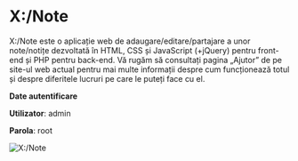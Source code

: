 # X:/Note

X:/Note este o aplicație web de adaugare/editare/partajare a unor note/notițe dezvoltată în HTML, CSS și JavaScript (+jQuery) pentru front-end și PHP pentru back-end. Vă rugăm să consultați pagina „Ajutor” de pe site-ul web actual pentru mai multe informații despre cum funcționează totul și despre diferitele lucruri pe care le puteți face cu el.

**Date autentificare**

**Utilizator**: admin

**Parola**: root

![X:/Note](https://imgur.com/a/tR783yA)
